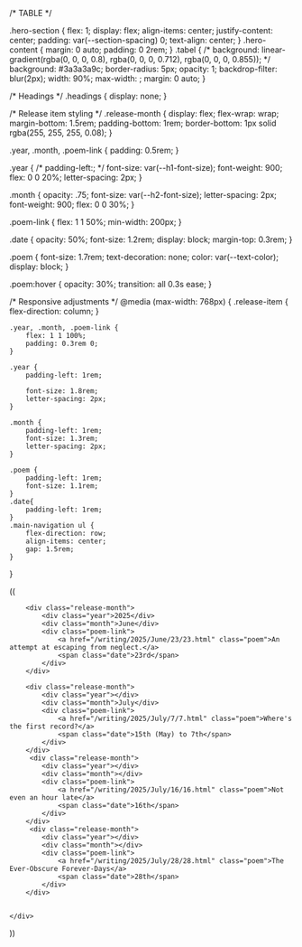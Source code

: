 /* TABLE */


.hero-section {
    flex: 1;
    display: flex;
    align-items: center;
    justify-content: center;
    padding: var(--section-spacing) 0;
    text-align: center;
}
.hero-content {
    margin: 0 auto;
    padding: 0 2rem;
}
.tabel {
    /* background: linear-gradient(rgba(0, 0, 0, 0.8), rgba(0, 0, 0, 0.712), rgba(0, 0, 0, 0.855)); */
    background: #3a3a3a9c;
    border-radius: 5px;
    opacity: 1;
    backdrop-filter: blur(2px);
    width: 90%;
    max-width: ;
    margin: 0 auto;
}

/* Headings */
.headings {
    display: none; 
}

/* Release item styling */
.release-month {
    display: flex;
    flex-wrap: wrap;
    margin-bottom: 1.5rem;
    padding-bottom: 1rem;
    border-bottom: 1px solid rgba(255, 255, 255, 0.08);
}

.year, .month, .poem-link {
    padding: 0.5rem;
}

.year {
    /* padding-left:; */
    font-size: var(--h1-font-size);
    font-weight: 900;
    flex: 0 0 20%;
    letter-spacing: 2px;
}

.month {
    opacity: .75;
    font-size: var(--h2-font-size);
    letter-spacing: 2px;
    font-weight: 900;
    flex: 0 0 30%;
}

.poem-link {
    flex: 1 1 50%;
    min-width: 200px;
}

.date {
    opacity: 50%;
    font-size: 1.2rem;
    display: block;
    margin-top: 0.3rem;
}

.poem {
    font-size: 1.7rem;
    text-decoration: none;
    color: var(--text-color);
    display: block;
}

.poem:hover {
    opacity: 30%;
    transition: all 0.3s ease;
}


/* Responsive adjustments */
@media (max-width: 768px) {
    .release-item {
        flex-direction: column;
    }
    
    .year, .month, .poem-link {
        flex: 1 1 100%;
        padding: 0.3rem 0;
    }
    
    .year {
        padding-left: 1rem;

        font-size: 1.8rem;
        letter-spacing: 2px;       
    }
    
    .month {
        padding-left: 1rem;
        font-size: 1.3rem;
        letter-spacing: 2px;
    }
    
    .poem {
        padding-left: 1rem;
        font-size: 1.1rem;
    }
    .date{
        padding-left: 1rem;
    }
    .main-navigation ul {
        flex-direction: row;
        align-items: center;
        gap: 1.5rem;
    }
}

((
<main class="main-content">
    <section class="hero-section">
    <div class="tabel">
        
        <div class="release-month">
            <div class="year">2025</div>
            <div class="month">June</div>
            <div class="poem-link">
                <a href="/writing/2025/June/23/23.html" class="poem">An attempt at escaping from neglect.</a>
                <span class="date">23rd</span>
            </div>
        </div>
        
        <div class="release-month">
            <div class="year"></div>
            <div class="month">July</div>
            <div class="poem-link">
                <a href="/writing/2025/July/7/7.html" class="poem">Where's the first record?</a>
                <span class="date">15th (May) to 7th</span>
            </div>
        </div>
         <div class="release-month">
            <div class="year"></div>
            <div class="month"></div>
            <div class="poem-link">
                <a href="/writing/2025/July/16/16.html" class="poem">Not even an hour late</a>
                <span class="date">16th</span>
            </div>
        </div>
         <div class="release-month">
            <div class="year"></div>
            <div class="month"></div>
            <div class="poem-link">
                <a href="/writing/2025/July/28/28.html" class="poem">The Ever-Obscure Forever-Days</a>
                <span class="date">28th</span>
            </div>
        </div>


    </div>
))